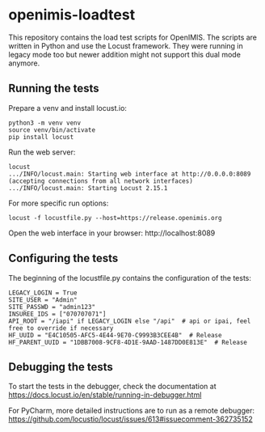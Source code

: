# openimis-loadtest

This repository contains the load test scripts for OpenIMIS. 
The scripts are written in Python and use the Locust framework.
They were running in legacy mode too but newer addition might not support this dual mode anymore.

## Running the tests

Prepare a venv and install locust.io:

    python3 -m venv venv
    source venv/bin/activate
    pip install locust

Run the web server:
    
    locust
    .../INFO/locust.main: Starting web interface at http://0.0.0.0:8089 (accepting connections from all network interfaces)
    .../INFO/locust.main: Starting Locust 2.15.1

For more specific run options:

    locust -f locustfile.py --host=https://release.openimis.org

Open the web interface in your browser: http://localhost:8089

## Configuring the tests

The beginning of the locustfile.py contains the configuration of the tests:

    LEGACY_LOGIN = True
    SITE_USER = "Admin"
    SITE_PASSWD = "admin123"
    INSUREE_IDS = ["070707071"]
    API_ROOT = "/iapi" if LEGACY_LOGIN else "/api"  # api or ipai, feel free to override if necessary
    HF_UUID = "E4C10505-AFC5-4E44-9E70-C9993B3CEE4B"  # Release
    HF_PARENT_UUID = "1DBB7008-9CF8-4D1E-9AAD-1487DD0E813E"  # Release

## Debugging the tests

To start the tests in the debugger, check the documentation at https://docs.locust.io/en/stable/running-in-debugger.html

For PyCharm, more detailed instructions are to run as a remote debugger:
https://github.com/locustio/locust/issues/613#issuecomment-362735152


